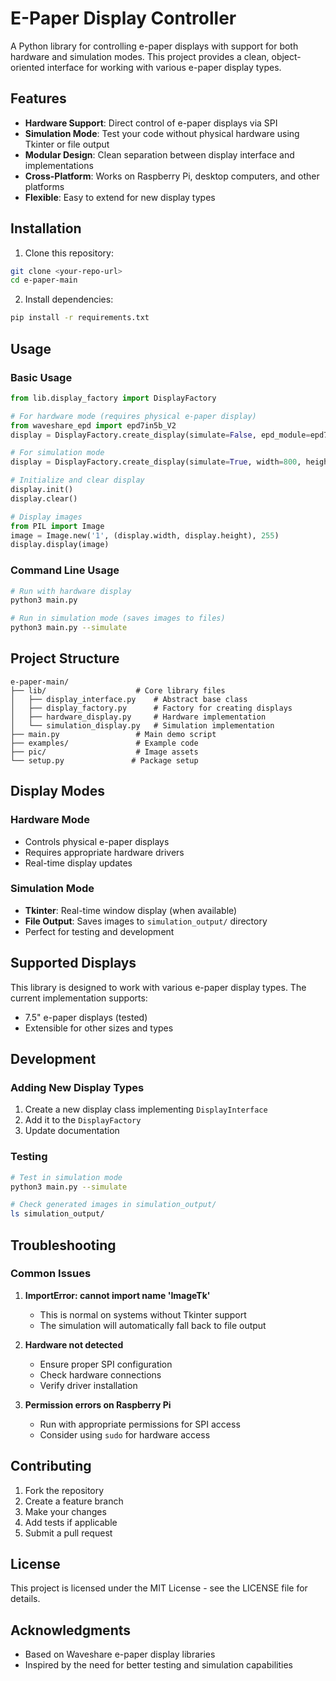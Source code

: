 # E-Paper Display Controller

A Python library for controlling e-paper displays with support for both hardware and simulation modes. This project provides a clean, object-oriented interface for working with various e-paper display types.

## Features

- **Hardware Support**: Direct control of e-paper displays via SPI
- **Simulation Mode**: Test your code without physical hardware using Tkinter or file output
- **Modular Design**: Clean separation between display interface and implementations
- **Cross-Platform**: Works on Raspberry Pi, desktop computers, and other platforms
- **Flexible**: Easy to extend for new display types

## Installation

1. Clone this repository:

```bash
git clone <your-repo-url>
cd e-paper-main
```

2. Install dependencies:

```bash
pip install -r requirements.txt
```

## Usage

### Basic Usage

```python
from lib.display_factory import DisplayFactory

# For hardware mode (requires physical e-paper display)
from waveshare_epd import epd7in5b_V2
display = DisplayFactory.create_display(simulate=False, epd_module=epd7in5b_V2)

# For simulation mode
display = DisplayFactory.create_display(simulate=True, width=800, height=480)

# Initialize and clear display
display.init()
display.clear()

# Display images
from PIL import Image
image = Image.new('1', (display.width, display.height), 255)
display.display(image)
```

### Command Line Usage

```bash
# Run with hardware display
python3 main.py

# Run in simulation mode (saves images to files)
python3 main.py --simulate
```

## Project Structure

```
e-paper-main/
├── lib/                    # Core library files
│   ├── display_interface.py    # Abstract base class
│   ├── display_factory.py      # Factory for creating displays
│   ├── hardware_display.py     # Hardware implementation
│   └── simulation_display.py   # Simulation implementation
├── main.py                 # Main demo script
├── examples/               # Example code
├── pic/                    # Image assets
└── setup.py               # Package setup
```

## Display Modes

### Hardware Mode

- Controls physical e-paper displays
- Requires appropriate hardware drivers
- Real-time display updates

### Simulation Mode

- **Tkinter**: Real-time window display (when available)
- **File Output**: Saves images to `simulation_output/` directory
- Perfect for testing and development

## Supported Displays

This library is designed to work with various e-paper display types. The current implementation supports:

- 7.5" e-paper displays (tested)
- Extensible for other sizes and types

## Development

### Adding New Display Types

1. Create a new display class implementing `DisplayInterface`
2. Add it to the `DisplayFactory`
3. Update documentation

### Testing

```bash
# Test in simulation mode
python3 main.py --simulate

# Check generated images in simulation_output/
ls simulation_output/
```

## Troubleshooting

### Common Issues

1. **ImportError: cannot import name 'ImageTk'**

   - This is normal on systems without Tkinter support
   - The simulation will automatically fall back to file output

2. **Hardware not detected**

   - Ensure proper SPI configuration
   - Check hardware connections
   - Verify driver installation

3. **Permission errors on Raspberry Pi**
   - Run with appropriate permissions for SPI access
   - Consider using `sudo` for hardware access

## Contributing

1. Fork the repository
2. Create a feature branch
3. Make your changes
4. Add tests if applicable
5. Submit a pull request

## License

This project is licensed under the MIT License - see the LICENSE file for details.

## Acknowledgments

- Based on Waveshare e-paper display libraries
- Inspired by the need for better testing and simulation capabilities
